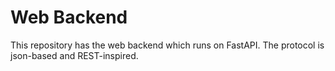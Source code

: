 # Web Backend

This repository has the web backend which runs on FastAPI. The protocol is
json-based and REST-inspired.
